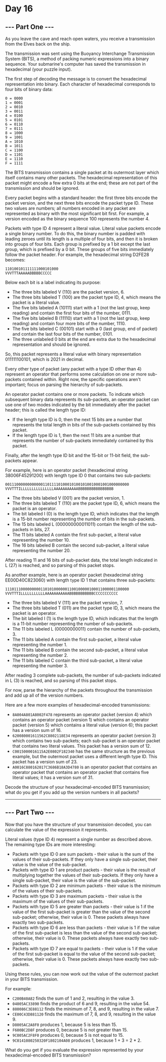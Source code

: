 # Day 16

## --- Part One ---

As you leave the cave and reach open waters, you receive a transmission from the Elves back on the ship.

The transmission was sent using the Buoyancy Interchange Transmission System (BITS), a method of packing numeric expressions into a binary sequence. Your submarine's computer has saved the transmission in hexadecimal (your puzzle input).

The first step of decoding the message is to convert the hexadecimal representation into binary. Each character of hexadecimal corresponds to four bits of binary data:

    0 = 0000
    1 = 0001
    2 = 0010
    3 = 0011
    4 = 0100
    5 = 0101
    6 = 0110
    7 = 0111
    8 = 1000
    9 = 1001
    A = 1010
    B = 1011
    C = 1100
    D = 1101
    E = 1110
    F = 1111

The BITS transmission contains a single packet at its outermost layer which itself contains many other packets. The hexadecimal representation of this packet might encode a few extra 0 bits at the end; these are not part of the transmission and should be ignored.

Every packet begins with a standard header: the first three bits encode the packet version, and the next three bits encode the packet type ID. These two values are numbers; all numbers encoded in any packet are represented as binary with the most significant bit first. For example, a version encoded as the binary sequence 100 represents the number 4.

Packets with type ID 4 represent a literal value. Literal value packets encode a single binary number. To do this, the binary number is padded with leading zeroes until its length is a multiple of four bits, and then it is broken into groups of four bits. Each group is prefixed by a 1 bit except the last group, which is prefixed by a 0 bit. These groups of five bits immediately follow the packet header. For example, the hexadecimal string D2FE28 becomes:

    110100101111111000101000
    VVVTTTAAAAABBBBBCCCCC

Below each bit is a label indicating its purpose:

  - The three bits labeled V (110) are the packet version, 6.
  - The three bits labeled T (100) are the packet type ID, 4, which means the packet is a literal value.
  - The five bits labeled A (10111) start with a 1 (not the last group, keep reading) and contain the first four bits of the number, 0111.
  - The five bits labeled B (11110) start with a 1 (not the last group, keep reading) and contain four more bits of the number, 1110.
  - The five bits labeled C (00101) start with a 0 (last group, end of packet) and contain the last four bits of the number, 0101.
  - The three unlabeled 0 bits at the end are extra due to the hexadecimal representation and should be ignored.

So, this packet represents a literal value with binary representation 011111100101, which is 2021 in decimal.

Every other type of packet (any packet with a type ID other than 4) represent an operator that performs some calculation on one or more sub-packets contained within. Right now, the specific operations aren't important; focus on parsing the hierarchy of sub-packets.

An operator packet contains one or more packets. To indicate which subsequent binary data represents its sub-packets, an operator packet can use one of two modes indicated by the bit immediately after the packet header; this is called the length type ID:

  - If the length type ID is 0, then the next 15 bits are a number that represents the total length in bits of the sub-packets contained by this packet.
  - If the length type ID is 1, then the next 11 bits are a number that represents the number of sub-packets immediately contained by this packet.

Finally, after the length type ID bit and the 15-bit or 11-bit field, the sub-packets appear.

For example, here is an operator packet (hexadecimal string 38006F45291200) with length type ID 0 that contains two sub-packets:

    00111000000000000110111101000101001010010001001000000000
    VVVTTTILLLLLLLLLLLLLLLAAAAAAAAAAABBBBBBBBBBBBBBBB

  - The three bits labeled V (001) are the packet version, 1.
  - The three bits labeled T (110) are the packet type ID, 6, which means the packet is an operator.
  - The bit labeled I (0) is the length type ID, which indicates that the length is a 15-bit number representing the number of bits in the sub-packets.
  - The 15 bits labeled L (000000000011011) contain the length of the sub-packets in bits, 27.
  - The 11 bits labeled A contain the first sub-packet, a literal value representing the number 10.
  - The 16 bits labeled B contain the second sub-packet, a literal value representing the number 20.

After reading 11 and 16 bits of sub-packet data, the total length indicated in L (27) is reached, and so parsing of this packet stops.

As another example, here is an operator packet (hexadecimal string EE00D40C823060) with length type ID 1 that contains three sub-packets:

    11101110000000001101010000001100100000100011000001100000
    VVVTTTILLLLLLLLLLLAAAAAAAAAAABBBBBBBBBBBCCCCCCCCCCC

  - The three bits labeled V (111) are the packet version, 7.
  - The three bits labeled T (011) are the packet type ID, 3, which means the packet is an operator.
  - The bit labeled I (1) is the length type ID, which indicates that the length is a 11-bit number representing the number of sub-packets.
  - The 11 bits labeled L (00000000011) contain the number of sub-packets, 3.
  - The 11 bits labeled A contain the first sub-packet, a literal value representing the number 1.
  - The 11 bits labeled B contain the second sub-packet, a literal value representing the number 2.
  - The 11 bits labeled C contain the third sub-packet, a literal value representing the number 3.

After reading 3 complete sub-packets, the number of sub-packets indicated in L (3) is reached, and so parsing of this packet stops.

For now, parse the hierarchy of the packets throughout the transmission and add up all of the version numbers.

Here are a few more examples of hexadecimal-encoded transmissions:

 - `8A004A801A8002F478` represents an operator packet (version 4) which contains an operator packet (version 1) which contains an operator packet (version 5) which contains a literal value (version 6); this packet has a version sum of 16.
 - `620080001611562C8802118E34` represents an operator packet (version 3) which contains two sub-packets; each sub-packet is an operator packet that contains two literal values. This packet has a version sum of 12.
 - `C0015000016115A2E0802F182340` has the same structure as the previous example, but the outermost packet uses a different length type ID. This packet has a version sum of 23.
 - `A0016C880162017C3686B18A3D4780` is an operator packet that contains an operator packet that contains an operator packet that contains five literal values; it has a version sum of 31.

Decode the structure of your hexadecimal-encoded BITS transmission; what do you get if you add up the version numbers in all packets?

---

## --- Part Two ---

Now that you have the structure of your transmission decoded, you can calculate the value of the expression it represents.

Literal values (type ID 4) represent a single number as described above. The remaining type IDs are more interesting:

  - Packets with type ID 0 are sum packets - their value is the sum of the values of their sub-packets. If they only have a single sub-packet, their value is the value of the sub-packet.
  - Packets with type ID 1 are product packets - their value is the result of multiplying together the values of their sub-packets. If they only have a single sub-packet, their value is the value of the sub-packet.
  - Packets with type ID 2 are minimum packets - their value is the minimum of the values of their sub-packets.
  - Packets with type ID 3 are maximum packets - their value is the maximum of the values of their sub-packets.
  - Packets with type ID 5 are greater than packets - their value is 1 if the value of the first sub-packet is greater than the value of the second sub-packet; otherwise, their value is 0. These packets always have exactly two sub-packets.
  - Packets with type ID 6 are less than packets - their value is 1 if the value of the first sub-packet is less than the value of the second sub-packet; otherwise, their value is 0. These packets always have exactly two sub-packets.
  - Packets with type ID 7 are equal to packets - their value is 1 if the value of the first sub-packet is equal to the value of the second sub-packet; otherwise, their value is 0. These packets always have exactly two sub-packets.

Using these rules, you can now work out the value of the outermost packet in your BITS transmission.

For example:

  - `C200B40A82` finds the sum of 1 and 2, resulting in the value 3.
  - `04005AC33890` finds the product of 6 and 9, resulting in the value 54.
  - `880086C3E88112` finds the minimum of 7, 8, and 9, resulting in the value 7.
  - `CE00C43D881120` finds the maximum of 7, 8, and 9, resulting in the value 9.
  - `D8005AC2A8F0` produces 1, because 5 is less than 15.
  - `F600BC2D8F` produces 0, because 5 is not greater than 15.
  - `9C005AC2F8F0` produces 0, because 5 is not equal to 15.
  - `9C0141080250320F1802104A08` produces 1, because 1 + 3 = 2 * 2.

What do you get if you evaluate the expression represented by your hexadecimal-encoded BITS transmission?